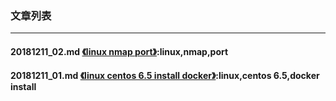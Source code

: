 ### 文章列表  

---

#### 20181211_02.md [《linux nmap port》](20181211_02.md):linux,nmap,port

#### 20181211_01.md  [《linux centos 6.5 install docker》](20181211_01.md):linux,centos 6.5,docker install





